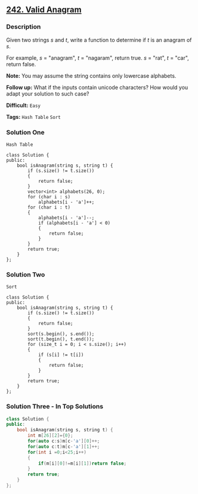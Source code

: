 ## [242. Valid Anagram](https://leetcode.com/problems/valid-anagram/tabs/description)

### Description

Given two strings _s_ and _t_, write a function to determine if _t_ is an anagram of _s_.

For example,
_s_ = "anagram", _t_ = "nagaram", return true.
_s_ = "rat", _t_ = "car", return false.

**Note:**
You may assume the string contains only lowercase alphabets.

**Follow up:**
What if the inputs contain unicode characters? How would you adapt your solution to such case?

**Difficult:** `Easy`

**Tags:** `Hash Table` `Sort`

### Solution One

`Hash Table`

```
class Solution {
public:
    bool isAnagram(string s, string t) {
        if (s.size() != t.size())
        {
            return false;
        }
        vector<int> alphabets(26, 0);
        for (char i : s)
            alphabets[i - 'a']++;
        for (char i : t)
        {
            alphabets[i - 'a']--;
            if (alphabets[i - 'a'] < 0)
            {
                return false;
            }
        }
        return true;
    }
};
```

### Solution Two

`Sort`

```
class Solution {
public:
    bool isAnagram(string s, string t) {
        if (s.size() != t.size())
        {
            return false;
        }
        sort(s.begin(), s.end());
        sort(t.begin(), t.end());
        for (size_t i = 0; i < s.size(); i++)
        {
            if (s[i] != t[i])
            {
                return false;
            }
        }
        return true;
    }
};
```

### Solution Three - In Top Solutions

```c++
class Solution {
public:
    bool isAnagram(string s, string t) {
        int m[26][2]={0};
        for(auto c:s)m[c-'a'][0]++;
        for(auto c:t)m[c-'a'][1]++;
        for(int i =0;i<25;i++)
        {
            if(m[i][0]!=m[i][1])return false;
        }
        return true;
    }
};
```
